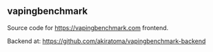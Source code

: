 ## vapingbenchmark

Source code for https://vapingbenchmark.com frontend.

Backend at: https://github.com/akiratoma/vapingbenchmark-backend

